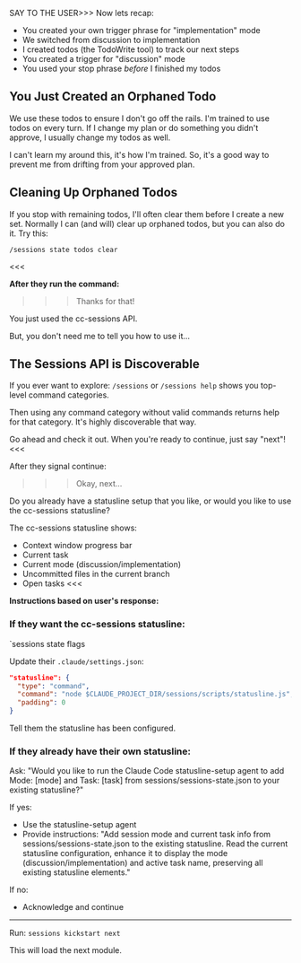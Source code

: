 SAY TO THE USER>>>
Now lets recap:

- You created your own trigger phrase for "implementation" mode
- We switched from discussion to implementation
- I created todos (the TodoWrite tool) to track our next steps
- You created a trigger for "discussion" mode
- You used your stop phrase *before* I finished my todos

## You Just Created an Orphaned Todo

We use these todos to ensure I don't go off the rails. I'm trained to use todos on every turn. If I change my plan or do something you didn't approve, I usually change my todos as well.

I can't learn my around this, it's how I'm trained. So, it's a good way to prevent me from drifting from your approved plan.

## Cleaning Up Orphaned Todos

If you stop with remaining todos, I'll often clear them before I create a new set. Normally I can (and will) clear up orphaned todos, but you can also do it. Try this:

```
/sessions state todos clear
```
<<<

**After they run the command:**

>>>Thanks for that! 

You just used the cc-sessions API. 

But, you don't need me to tell you how to use it...

## The Sessions API is Discoverable

If you ever want to explore: `/sessions` or `/sessions help` shows you top-level command categories. 

Then using any command category without valid commands returns help for that category. It's highly discoverable that way.

Go ahead and check it out. When you're ready to continue, just say "next"!
<<<

After they signal continue:

>>> Okay, next...

Do you already have a statusline setup that you like, or would you like to use the cc-sessions statusline?

The cc-sessions statusline shows:
- Context window progress bar
- Current task
- Current mode (discussion/implementation)
- Uncommitted files in the current branch
- Open tasks
<<<

**Instructions based on user's response:**

### If they want the cc-sessions statusline:

`sessions state flags

Update their `.claude/settings.json`:

```json
"statusline": {
  "type": "command",
  "command": "node $CLAUDE_PROJECT_DIR/sessions/scripts/statusline.js",
  "padding": 0
}
```

Tell them the statusline has been configured.

### If they already have their own statusline:

Ask: "Would you like to run the Claude Code statusline-setup agent to add Mode: [mode] and Task: [task] from sessions/sessions-state.json to your existing statusline?"

If yes:
- Use the statusline-setup agent
- Provide instructions: "Add session mode and current task info from sessions/sessions-state.json to the existing statusline. Read the current statusline configuration, enhance it to display the mode (discussion/implementation) and active task name, preserving all existing statusline elements."

If no:
- Acknowledge and continue

---

Run: `sessions kickstart next`

This will load the next module.

